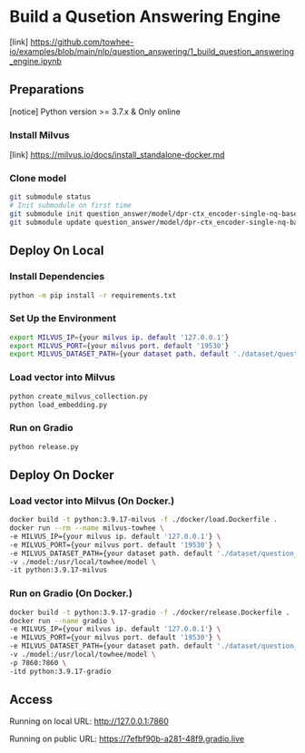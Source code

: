 # Build a Qusetion Answering Engine

[link] <https://github.com/towhee-io/examples/blob/main/nlp/question_answering/1_build_question_answering_engine.ipynb>

## Preparations

[notice] Python version >= 3.7.x & Only online

### Install Milvus

[link] <https://milvus.io/docs/install_standalone-docker.md>

### Clone model

``` bash
git submodule status
# Init submodule on first time
git submodule init question_answer/model/dpr-ctx_encoder-single-nq-base
git submodule update question_answer/model/dpr-ctx_encoder-single-nq-base
```

## Deploy On Local

### Install Dependencies

``` bash
python -m pip install -r requirements.txt
```

### Set Up the Environment

``` bash
export MILVUS_IP={your milvus ip. default '127.0.0.1'}
export MILVUS_PORT={your milvus port. default '19530'}
export MILVUS_DATASET_PATH={your dataset path. default './dataset/question_answer.csv'}
```

### Load vector into Milvus

``` bash
python create_milvus_collection.py
python load_embedding.py
```

### Run on Gradio

``` bash
python release.py
```

## Deploy On Docker

### Load vector into Milvus (On Docker.)

``` bash
docker build -t python:3.9.17-milvus -f ./docker/load.Dockerfile .
docker run --rm --name milvus-towhee \
-e MILVUS_IP={your milvus ip. default '127.0.0.1'} \
-e MILVUS_PORT={your milvus port. default '19530'} \
-e MILVUS_DATASET_PATH={your dataset path. default './dataset/question_answer.csv'} \
-v ./model:/usr/local/towhee/model \
-it python:3.9.17-milvus
```

### Run on Gradio (On Docker.)

``` bash
docker build -t python:3.9.17-gradio -f ./docker/release.Dockerfile .
docker run --name gradio \
-e MILVUS_IP={your milvus ip. default '127.0.0.1'} \
-e MILVUS_PORT={your milvus port. default '19530'} \
-e MILVUS_DATASET_PATH={your dataset path. default './dataset/question_answer.csv'} \
-v ./model:/usr/local/towhee/model \
-p 7860:7860 \
-itd python:3.9.17-gradio
```

## Access

Running on local URL:  <http://127.0.0.1:7860>

Running on public URL: <https://7efbf90b-a281-48f9.gradio.live>
